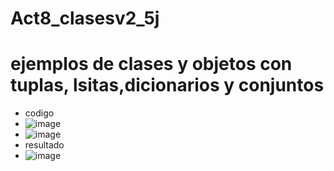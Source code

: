 # Act8_clasesv2_5j
# ejemplos de clases y objetos con tuplas, lsitas,dicionarios y conjuntos
- codigo
- ![image](https://github.com/user-attachments/assets/06dbbccc-44b0-4955-9845-8672c7638337)
- ![image](https://github.com/user-attachments/assets/5936f8ea-722e-4059-a8b7-bd6465871f4c)
- resultado
- ![image](https://github.com/user-attachments/assets/22d065af-4ec0-4946-bbf2-f9a6e1c59c29)


